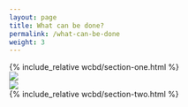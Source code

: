 ```yaml
---
layout: page
title: What can be done?
permalink: /what-can-be-done
weight: 3
---
```

<div class="section one">
<div class="content">
{% include_relative wcbd/section-one.html %}
</div>
<div class="image">
<img src="https://via.placeholder.com/350"  />
</div>
</div>

<div class="section two">
<div class="image">
<img src="https://via.placeholder.com/250x350"  />
</div>
<div class="content">
{% include_relative wcbd/section-two.html %}
</div>
</div>
